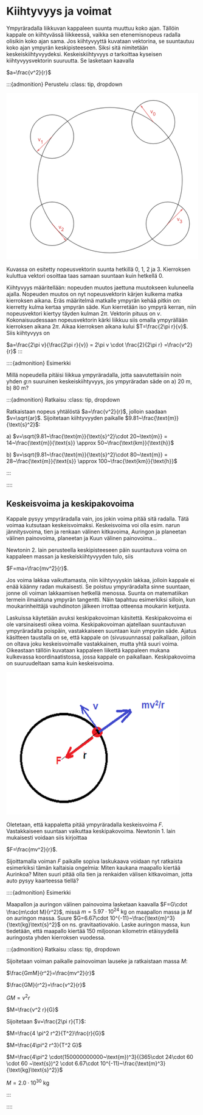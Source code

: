 # Kiihtyvyys ja voimat

Ympyräradalla liikkuvan kappaleen suunta muuttuu koko ajan. Tällöin kappale on kiihtyvässä liikkeessä, vaikka sen etenemisnopeus radalla olisikin koko ajan sama. Jos kiihtyvyyttä kuvataan vektorina, se suuntautuu koko ajan ympyrän keskipisteeseen. Siksi sitä nimitetään keskeiskiihtyvyydeksi. Keskeiskiihtyvyys $a$ tarkoittaa kyseisen kiihtyvyysvektorin suuruutta. Se lasketaan kaavalla 

$a=\frac{v^2}{r}$

:::{admonition} Perustelu
:class: tip, dropdown

![Keskeiskiihtyvyyden perustelu](keskeiskiihtyvyys_perustelu.png "Keskeiskiihtyvyyden perustelu")

Kuvassa on esitetty nopeusvektorin suunta hetkillä 0, 1, 2 ja 3. Kierroksen kuluttua vektori osoittaa taas samaan suuntaan kuin hetkellä 0.

Kiihtyvyys määritellään: nopeuden muutos jaettuna muutokseen kuluneella ajalla. Nopeuden muutos on nyt nopeusvektorin kärjen kulkema matka kierroksen aikana. Eräs määritelmä matkalle ympyrän kehää pitkin on: kierretty kulma kertaa ympyrän säde. Kun kierretään iso ympyrä kerran, niin nopeusvektori kiertyy täyden kulman $2\pi$. Vektorin pituus on $v$. Kokonaisuudessaan nopeusvektorin kärki liikkuu siis omalla ympyrällään kierroksen aikana $2\pi$. Aikaa kierroksen aikana kului $T=\frac{2\pi r}{v}$. Siis kiihtyvyys on 

$a=\frac{2\pi v}{\frac{2\pi r}{v}} = 2\pi v \cdot \frac{2}{2\pi r} =\frac{v^2}{r}$
:::

::::{admonition} Esimerkki

Millä nopeudella pitäisi liikkua ympyräradalla, jotta saavutettaisiin noin yhden $g$:n suuruinen keskeiskiihtyvyys, jos ympyräradan säde on a) 20 m, b) 80 m?

:::{admonition} Ratkaisu
:class: tip, dropdown

Ratkaistaan nopeus yhtälöstä $a=\frac{v^2}{r}$, jolloin saadaan $v=\sqrt{ar}$. Sijoitetaan kiihtyvyyden paikalle $9.81~\frac{\text{m}}{\text{s}^2}$:

a) $v=\sqrt{9.81~\frac{\text{m}}{\text{s}^2}\cdot 20~\text{m}} = 14~\frac{\text{m}}{\text{s}} \approx 50~\frac{\text{km}}{\text{h}}$

b) $v=\sqrt{9.81~\frac{\text{m}}{\text{s}^2}\cdot 80~\text{m}} = 28~\frac{\text{m}}{\text{s}} \approx 100~\frac{\text{km}}{\text{h}}$

:::

::::

## Keskeisvoima ja keskipakovoima

Kappale pysyy ympyräradalla vain, jos jokin voima pitää sitä radalla. Tätä voimaa kutsutaan keskeisvoimaksi. Keskeisvoima voi olla esim. narun jännitysvoima, tien ja renkaan välinen kitkavoima, Auringon ja planeetan välinen painovoima, planeetan ja Kuun välinen painovoima...


Newtonin 2. lain perusteella keskipisteeseen päin suuntautuva voima on kappaleen massan ja keskeiskiihtyvyyden tulo, siis

$F=ma=\frac{mv^2}{r}$.

Jos voima lakkaa vaikuttamasta, niin kiihtyvyyskin lakkaa, jolloin kappale ei enää käänny radan mukaisesti. Se poistuu ympyräradalta sinne suuntaan, jonne oli voiman lakkaamisen hetkellä menossa. Suunta on matematiikan termein ilmaistuna ympyrän tangentti. Näin tapahtuu esimerkiksi silloin, kun moukarinheittäjä vauhdinoton jälkeen irrottaa otteensa moukarin ketjusta.

Laskuissa käytetään avuksi keskipakovoiman käsitettä. Keskipakovoima ei ole varsinaisesti oikea voima. Keskipakovoiman ajatellaan suuntautuvan ympyräradalta poispäin, vastakkaiseen suuntaan kuin ympyrän säde. Ajatus käsitteen taustalla on se, että kappale on (sivusuunnassa) paikallaan, jolloin on oltava joku keskeisvoimalle vastakkainen, mutta yhtä suuri voima. Oikeastaan tällöin kuvataan kappaleen liikettä kappaleen mukana kulkevassa koordinaatistossa, jossa kappale on paikallaan. Keskipakovoima on suuruudeltaan sama kuin keskeisvoima.

![Keskipakovoima](keskipakovoima.png "Keskipakovoima")

Oletetaan, että kappaletta pitää ympyräradalla keskeisvoima $F$. Vastakkaiseen suuntaan vaikuttaa keskipakovoima. Newtonin 1. lain mukaisesti voidaan siis kirjoittaa

$F=\frac{mv^2}{r}$.

Sijoittamalla voiman $F$ paikalle sopiva laskukaava voidaan nyt ratkaista esimerkiksi tämän kaltaisia ongelmia: Miten kaukana maapallo kiertää Aurinkoa? Miten suuri pitää olla tien ja renkaiden välisen kitkavoiman, jotta auto pysyy kaarteessa tiellä?

::::{admonition} Esimerkki

Maapallon ja auringon välinen painovoima lasketaan kaavalla $F=G\cdot \frac{m\cdot M}{r^2}$, missä $m=5.97\cdot 10^{24}~\text{kg}$ on maapallon massa ja $M$ on auringon massa. Suure $G=6.67\cdot 10^{-11}~\frac{\text{m}^3}{\text{kg}\text{s}^2}$ on ns. gravitaatiovakio. Laske auringon massa, kun tiedetään, että maapallo kiertää 150 miljoonan kilometrin etäisyydellä auringosta yhden kierroksen vuodessa.

:::{admonition} Ratkaisu
:class: tip, dropdown

Sijoitetaan voiman paikalle painovoiman lauseke ja ratkaistaan massa $M$:

$\frac{GmM}{r^2}=\frac{mv^2}{r}$

$\frac{GM}{r^2}=\frac{v^2}{r}$

$GM=v^2r$

$M=\frac{v^2 r}{G}$

Sijoitetaan $v=\frac{2\pi r}{T}$:

$M=\frac{4 \pi^2 r^2}{T^2}\frac{r}{G}$

$M=\frac{4\pi^2 r^3}{T^2 G}$

$M=\frac{4\pi^2 \cdot(150000000000~\text{m})^3}{(365\cdot 24\cdot 60 \cdot 60 ~\text{s})^2 \cdot 6.67\cdot 10^{-11}~\frac{\text{m}^3}{\text{kg}\text{s}^2}}$

$M=2.0\cdot 10^{30}~\text{kg}$


:::

::::